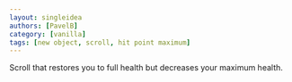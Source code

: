 ```yaml
---
layout: singleidea
authors: [PavelB]
category: [vanilla]
tags: [new object, scroll, hit point maximum]
---
```

Scroll that restores you to full health but decreases your maximum health.
